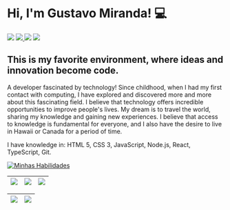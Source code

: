 <h1> Hi, I'm Gustavo Miranda! 💻</h1>

<div> 
     <a href="https://instagram.com/mirandagustavo__?igshid=MzRlODBiNWFlZA==" target="_blank"><img src="https://img.shields.io/badge/-Instagram-%23E4405F?style=for-the-badge&logo=instagram&logoColor=white" target="_blank"></a> 
     <a href = "mailto:gustavomiranda.contato@outlook.com"><img src="https://img.shields.io/badge/Gmail-D14836?style=for-the-badge&logo=gmail&logoColor=white" target="_blank"</a>
     <a href="https://www.linkedin.com/mwlite/in/gustavo-miranda-b87a73276" target="_blank"><img src="https://img.shields.io/badge/-LinkedIn-%230077B5?style=for-the-badge&logo=linkedin&logoColor=white" target="_blank"></a>
     <a href="https://wa.me/+5548996899870" target="_blank"><img src="https://img.shields.io/badge/WhatsApp-25D366?style=for-the-badge&logo=whatsapp&logoColor=white" target="_blank"></a>
 </div>
<h2 align="left">
This is my favorite environment, where ideas and innovation become code.
</h2>
<p>A developer fascinated by technology! Since childhood, when I had my first contact with computing, I have explored and discovered more and more about this fascinating field. I believe that technology offers incredible opportunities to improve people's lives. My dream is to travel the world, sharing my knowledge and gaining new experiences. I believe that access to knowledge is fundamental for everyone, and I also have the desire to live in Hawaii or Canada for a period of time.</p>

<p>I have knowledge in: HTML 5, CSS 3, JavaScript, Node.js, React, TypeScript, Git.</p>
<div align="left">
 
[![Minhas Habilidades](https://skillicons.dev/icons?i=html,css,js,nodejs,react,ts,git,figma,vscode
)](https://skillicons.dev)

  </div>
  
  | ![](http://github-profile-summary-cards.vercel.app/api/cards/stats?username=GustavoMiranda01&theme=nord_dark) | ![](http://github-profile-summary-cards.vercel.app/api/cards/repos-per-language?username=GustavoMiranda01&hide=Html&theme=nord_dark) | ![](http://github-profile-summary-cards.vercel.app/api/cards/most-commit-language?username=GustavoMiranda01&theme=nord_dark) |
| :-: | :-: | :-: |

| ![](http://github-profile-summary-cards.vercel.app/api/cards/profile-details?username=GustavoMiranda01&theme=nord_dark) | ![](https://github-readme-streak-stats.herokuapp.com/?user=GustavoMiranda01&hide_border=true&date_format=M%20j%5B%2C%20Y%5D&background=2D3742&stroke=2D3742&ring=6bbbca&fire=6bbbca&currStreakNum=fff&sideNums=6bbbca&currStreakLabel=6bbbca&sideLabels=fff&dates=fff) |
| :-: | :-: |
